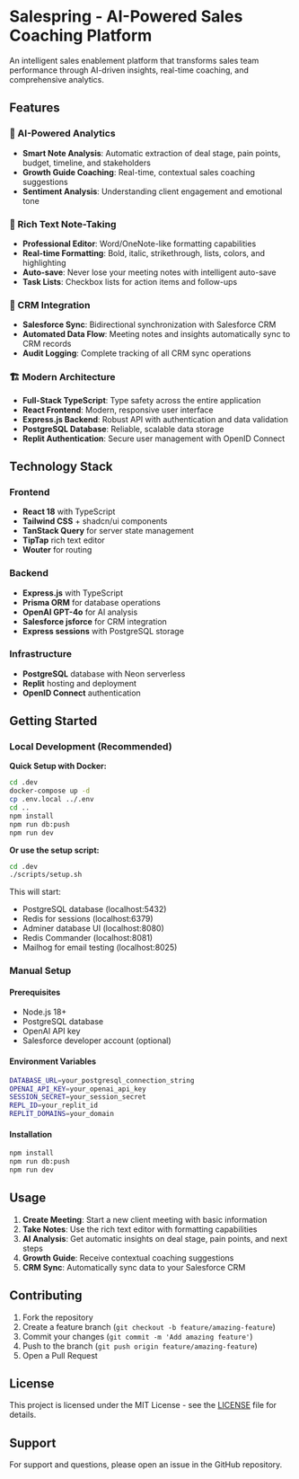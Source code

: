 # Salespring - AI-Powered Sales Coaching Platform

An intelligent sales enablement platform that transforms sales team performance through AI-driven insights, real-time coaching, and comprehensive analytics.

## Features

### 🤖 AI-Powered Analytics
- **Smart Note Analysis**: Automatic extraction of deal stage, pain points, budget, timeline, and stakeholders
- **Growth Guide Coaching**: Real-time, contextual sales coaching suggestions
- **Sentiment Analysis**: Understanding client engagement and emotional tone

### 📝 Rich Text Note-Taking
- **Professional Editor**: Word/OneNote-like formatting capabilities
- **Real-time Formatting**: Bold, italic, strikethrough, lists, colors, and highlighting
- **Auto-save**: Never lose your meeting notes with intelligent auto-save
- **Task Lists**: Checkbox lists for action items and follow-ups

### 🔗 CRM Integration
- **Salesforce Sync**: Bidirectional synchronization with Salesforce CRM
- **Automated Data Flow**: Meeting notes and insights automatically sync to CRM records
- **Audit Logging**: Complete tracking of all CRM sync operations

### 🏗️ Modern Architecture
- **Full-Stack TypeScript**: Type safety across the entire application
- **React Frontend**: Modern, responsive user interface
- **Express.js Backend**: Robust API with authentication and data validation
- **PostgreSQL Database**: Reliable, scalable data storage
- **Replit Authentication**: Secure user management with OpenID Connect

## Technology Stack

### Frontend
- **React 18** with TypeScript
- **Tailwind CSS** + shadcn/ui components
- **TanStack Query** for server state management
- **TipTap** rich text editor
- **Wouter** for routing

### Backend
- **Express.js** with TypeScript
- **Prisma ORM** for database operations
- **OpenAI GPT-4o** for AI analysis
- **Salesforce jsforce** for CRM integration
- **Express sessions** with PostgreSQL storage

### Infrastructure
- **PostgreSQL** database with Neon serverless
- **Replit** hosting and deployment
- **OpenID Connect** authentication

## Getting Started

### Local Development (Recommended)

**Quick Setup with Docker:**
```bash
cd .dev
docker-compose up -d
cp .env.local ../.env
cd ..
npm install
npm run db:push
npm run dev
```

**Or use the setup script:**
```bash
cd .dev
./scripts/setup.sh
```

This will start:
- PostgreSQL database (localhost:5432)
- Redis for sessions (localhost:6379)
- Adminer database UI (localhost:8080)
- Redis Commander (localhost:8081)
- Mailhog for email testing (localhost:8025)

### Manual Setup

#### Prerequisites
- Node.js 18+ 
- PostgreSQL database
- OpenAI API key
- Salesforce developer account (optional)

#### Environment Variables
```bash
DATABASE_URL=your_postgresql_connection_string
OPENAI_API_KEY=your_openai_api_key
SESSION_SECRET=your_session_secret
REPL_ID=your_replit_id
REPLIT_DOMAINS=your_domain
```

#### Installation
```bash
npm install
npm run db:push
npm run dev
```

## Usage

1. **Create Meeting**: Start a new client meeting with basic information
2. **Take Notes**: Use the rich text editor with formatting capabilities
3. **AI Analysis**: Get automatic insights on deal stage, pain points, and next steps
4. **Growth Guide**: Receive contextual coaching suggestions
5. **CRM Sync**: Automatically sync data to your Salesforce CRM

## Contributing

1. Fork the repository
2. Create a feature branch (`git checkout -b feature/amazing-feature`)
3. Commit your changes (`git commit -m 'Add amazing feature'`)
4. Push to the branch (`git push origin feature/amazing-feature`)
5. Open a Pull Request

## License

This project is licensed under the MIT License - see the [LICENSE](LICENSE) file for details.

## Support

For support and questions, please open an issue in the GitHub repository.
